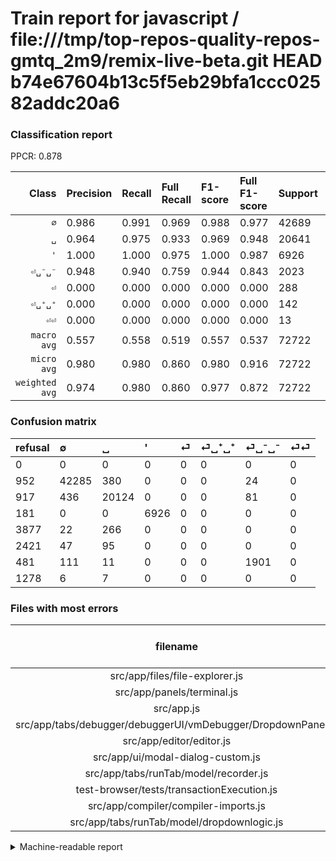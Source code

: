 # Train report for javascript / file:///tmp/top-repos-quality-repos-gmtq_2m9/remix-live-beta.git HEAD b74e67604b13c5f5eb29bfa1ccc02582addc20a6

### Classification report

PPCR: 0.878

| Class | Precision | Recall | Full Recall | F1-score | Full F1-score | Support | Full Support | PPCR |
|------:|:----------|:-------|:------------|:---------|:---------|:--------|:-------------|:-----|
| `∅` | 0.986| 0.991| 0.969| 0.988| 0.977| 42689| 43641| 0.978 |
| `␣` | 0.964| 0.975| 0.933| 0.969| 0.948| 20641| 21558| 0.957 |
| `'` | 1.000| 1.000| 0.975| 1.000| 0.987| 6926| 7107| 0.975 |
| `⏎␣⁻␣⁻` | 0.948| 0.940| 0.759| 0.944| 0.843| 2023| 2504| 0.808 |
| `⏎` | 0.000| 0.000| 0.000| 0.000| 0.000| 288| 4165| 0.069 |
| `⏎␣⁺␣⁺` | 0.000| 0.000| 0.000| 0.000| 0.000| 142| 2563| 0.055 |
| `⏎⏎` | 0.000| 0.000| 0.000| 0.000| 0.000| 13| 1291| 0.010 |
| `macro avg` | 0.557| 0.558| 0.519| 0.557| 0.537| 72722| 82829| 0.878 |
| `micro avg` | 0.980| 0.980| 0.860| 0.980| 0.916| 72722| 82829| 0.878 |
| `weighted avg` | 0.974| 0.980| 0.860| 0.977| 0.872| 72722| 82829| 0.878 |

### Confusion matrix

|refusal|  ∅| ␣| '| ⏎| ⏎␣⁺␣⁺| ⏎␣⁻␣⁻| ⏎⏎| 
|:---|:---|:---|:---|:---|:---|:---|:---|
|0 |0 |0 |0 |0 |0 |0 |0 |
|952 |42285 |380 |0 |0 |0 |24 |0 |
|917 |436 |20124 |0 |0 |0 |81 |0 |
|181 |0 |0 |6926 |0 |0 |0 |0 |
|3877 |22 |266 |0 |0 |0 |0 |0 |
|2421 |47 |95 |0 |0 |0 |0 |0 |
|481 |111 |11 |0 |0 |0 |1901 |0 |
|1278 |6 |7 |0 |0 |0 |0 |0 |

### Files with most errors

| filename | number of errors|
|:----:|:-----|
| src/app/files/file-explorer.js | 82 |
| src/app/panels/terminal.js | 70 |
| src/app.js | 44 |
| src/app/tabs/debugger/debuggerUI/vmDebugger/DropdownPanel.js | 39 |
| src/app/editor/editor.js | 36 |
| src/app/ui/modal-dialog-custom.js | 32 |
| src/app/tabs/runTab/model/recorder.js | 32 |
| test-browser/tests/transactionExecution.js | 32 |
| src/app/compiler/compiler-imports.js | 31 |
| src/app/tabs/runTab/model/dropdownlogic.js | 30 |

<details>
    <summary>Machine-readable report</summary>
```json
{
  "cl_report": {"\u0027": {"f1-score": 1.0, "precision": 1.0, "recall": 1.0, "support": 6926}, "macro avg": {"f1-score": 0.5572775311118604, "precision": 0.5566878867323489, "recall": 0.5578832131558514, "support": 72722}, "micro avg": {"f1-score": 0.9795660185363438, "precision": 0.9795660185363438, "recall": 0.9795660185363438, "support": 72722}, "weighted avg": {"f1-score": 0.9765826828923768, "precision": 0.9736264950785919, "recall": 0.9795660185363438, "support": 72722}, "\u2205": {"f1-score": 0.9880134585728304, "precision": 0.9855035308923952, "recall": 0.9905362037058727, "support": 42689}, "\u23ce": {"f1-score": 0.0, "precision": 0.0, "recall": 0.0, "support": 288}, "\u23ce\u23ce": {"f1-score": 0.0, "precision": 0.0, "recall": 0.0, "support": 13}, "\u23ce\u2423\u207a\u2423\u207a": {"f1-score": 0.0, "precision": 0.0, "recall": 0.0, "support": 142}, "\u23ce\u2423\u207b\u2423\u207b": {"f1-score": 0.9436584760486474, "precision": 0.9476570289132602, "recall": 0.939693524468611, "support": 2023}, "\u2423": {"f1-score": 0.9692707831615451, "precision": 0.9636546473207872, "recall": 0.9749527639164769, "support": 20641}},
  "cl_report_full": {"\u0027": {"f1-score": 0.9871018313974205, "precision": 1.0, "recall": 0.9745321514000281, "support": 7107}, "macro avg": {"f1-score": 0.5365130357299238, "precision": 0.5566878867323489, "recall": 0.5194467894844185, "support": 82829}, "micro avg": {"f1-score": 0.9159182518916625, "precision": 0.9795660185363438, "recall": 0.8600369435825617, "support": 82829}, "weighted avg": {"f1-score": 0.8718433980493863, "precision": 0.8845061473519584, "recall": 0.8600369435825617, "support": 82829}, "\u2205": {"f1-score": 0.9771456301705412, "precision": 0.9855035308923952, "recall": 0.9689283013679797, "support": 43641}, "\u23ce": {"f1-score": 0.0, "precision": 0.0, "recall": 0.0, "support": 4165}, "\u23ce\u23ce": {"f1-score": 0.0, "precision": 0.0, "recall": 0.0, "support": 1291}, "\u23ce\u2423\u207a\u2423\u207a": {"f1-score": 0.0, "precision": 0.0, "recall": 0.0, "support": 2563}, "\u23ce\u2423\u207b\u2423\u207b": {"f1-score": 0.8430155210643014, "precision": 0.9476570289132602, "recall": 0.759185303514377, "support": 2504}, "\u2423": {"f1-score": 0.9483282674772036, "precision": 0.9636546473207872, "recall": 0.9334817701085444, "support": 21558}},
  "ppcr": 0.8779775199507419
}
```
</details>

